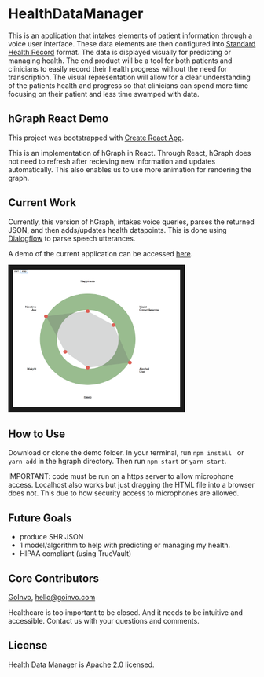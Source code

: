 # HealthDataManager
This is an application that intakes elements of patient information through a voice user interface. These data elements are then configured into [Standard Health Record](http://standardhealthrecord.org) format. The data is displayed visually for predicting or managing health. The end product will be a tool for both patients and clinicians to easily record their health progress without the need for transcription. The visual representation will allow for a clear understanding of the patients health and progress so that clinicians can spend more time focusing on their patient and less time swamped with data. 

## hGraph React Demo
This project was bootstrapped with [Create React App](https://github.com/facebookincubator/create-react-app).

This is an implementation of hGraph in React. Through React, hGraph does not need to refresh after recieving new information and updates automatically. This also enables us to use more animation for rendering the graph. 

## Current Work
Currently, this version of hGraph, intakes voice queries, parses the returned JSON, and then adds/updates health datapoints. This is done using [Dialogflow](https://dialogflow.com) to parse speech utterances.

A demo of the current application can be accessed [here](https://goinvo.github.io/HealthDataManager/). 

 <img src="images/hgraph_react.png" alt="IMAGE ALT TEXT HERE" width="340" height="280" border="10" />
 
## How to Use
Download or clone the demo folder. In your terminal, run ```npm install ``` or ```yarn add``` in the hgraph directory. Then run ```npm start``` or ```yarn start```. 

IMPORTANT: code must be run on a https server to allow microphone access. Localhost also works but just dragging the HTML file into a browser does not. This due to how security access to microphones are allowed.

## Future Goals 
- produce SHR JSON
- 1 model/algorithm to help with predicting or managing my health.
- HIPAA compliant (using TrueVault)

## Core Contributors
[GoInvo](http://www.goinvo.com/), [hello@goinvo.com](mailto:hello@goinvo.com)

Healthcare is too important to be closed. And it needs to be intuitive and accessible. Contact us with your questions and comments.

## License
Health Data Manager is [Apache 2.0](https://github.com/goinvo/HealthDataManager/blob/master/LICENSE) licensed.


